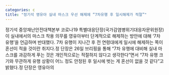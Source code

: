 ```yaml
---
categories: c
title: "정기석 영유아 실내 마스크 우선 해제에 “7차유행 후 일시해제가 적절”"
---
```

정기석 중앙재난안전대책본부 코로나19 특별대응단장(국가감염병위기대응자문위원장)이 실내에서의 마스크 착용 의무를 영유아부터 단계적으로 해제하는 방안에 대해 ‘7차 유행’을 언급하며 반대했다. 7차 유행이 지나간 후 전 연령대에게 일시에 해제하는 쪽이 혼선이 적을 것이란 취지다.정 단장은 26일 브리핑을 통해 “7차 유행에 대비해 실내 마스크를 과감하게 푸는 것은 개인적으로는 적절하지 않다고 생각한다”면서 “7차 유행 크기와 무관하게 유행 상황이 어느 정도 안정된 후 일시에 벗는 게 혼선이 없을 것 같다”고 밝혔다.정 단장은 영유아의